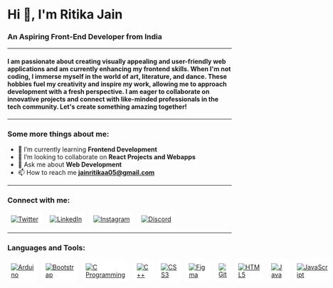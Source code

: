 # Hi 👋, I'm Ritika Jain
### An Aspiring Front-End Developer from India

---

#### I am passionate about creating visually appealing and user-friendly web applications and am currently enhancing my frontend skills. When I'm not coding, I immerse myself in the world of art, literature, and dance. These hobbies fuel my creativity and inspire my work, allowing me to approach development with a fresh perspective. I am eager to collaborate on innovative projects and connect with like-minded professionals in the tech community. Let's create something amazing together!

---

### Some more things about me:

- 🌱 I’m currently learning **Frontend Development**
- 👯 I’m looking to collaborate on **React Projects and Webapps**
- 💬 Ask me about **Web Development**
- 📫 How to reach me **jainritikaa05@gmail.com**

---

### Connect with me:
<div style="display: flex; justify-content: flex-start;">
  <a href="https://twitter.com/jainritikaa05" target="blank" style="margin-right: 10px;">
    <img src="https://img.icons8.com/fluency/48/000000/twitter.png" alt="Twitter" style="background-color: #ffffff; padding: 8px; border-radius: 8px;"/>
  </a>
  <a href="https://linkedin.com/in/jainritikaa" target="blank" style="margin-right: 10px;">
    <img src="https://img.icons8.com/fluency/48/000000/linkedin.png" alt="LinkedIn" style="background-color: #ffffff; padding: 8px; border-radius: 8px;"/>
  </a>
  <a href="https://instagram.com/jainritikaaa" target="blank" style="margin-right: 10px;">
    <img src="https://img.icons8.com/fluency/48/000000/instagram.png" alt="Instagram" style="background-color: #ffffff; padding: 8px; border-radius: 8px;"/>
  </a>
  <a href="https://discord.gg/ritika0487" target="blank" style="margin-right: 10px;">
    <img src="https://img.icons8.com/fluency/48/000000/discord.png" alt="Discord" style="background-color: #ffffff; padding: 8px; border-radius: 8px;"/>
  </a>
</div>

---

### Languages and Tools:
<div style="display: flex; justify-content: flex-start;">
  <a href="https://www.arduino.cc/" target="_blank" rel="noreferrer" style="margin-right: 10px;">
    <img src="https://img.icons8.com/fluency/48/000000/arduino.png" alt="Arduino" style="background-color: #ffffff; padding: 8px; border-radius: 8px;"/>
  </a>
  <a href="https://getbootstrap.com" target="_blank" rel="noreferrer" style="margin-right: 10px;">
    <img src="https://img.icons8.com/fluency/48/000000/bootstrap.png" alt="Bootstrap" style="background-color: #ffffff; padding: 8px; border-radius: 8px;"/>
  </a>
  <a href="https://www.cprogramming.com/" target="_blank" rel="noreferrer" style="margin-right: 10px;">
    <img src="https://img.icons8.com/fluency/48/000000/c.png" alt="C Programming" style="background-color: #ffffff; padding: 8px; border-radius: 8px;"/>
  </a>
  <a href="https://www.w3schools.com/cpp/" target="_blank" rel="noreferrer" style="margin-right: 10px;">
    <img src="https://img.icons8.com/fluency/48/000000/cpp.png" alt="C++" style="background-color: #ffffff; padding: 8px; border-radius: 8px;"/>
  </a>
  <a href="https://www.w3schools.com/css/" target="_blank" rel="noreferrer" style="margin-right: 10px;">
    <img src="https://img.icons8.com/fluency/48/000000/css.png" alt="CSS3" style="background-color: #ffffff; padding: 8px; border-radius: 8px;"/>
  </a>
  <a href="https://www.figma.com/" target="_blank" rel="noreferrer" style="margin-right: 10px;">
    <img src="https://img.icons8.com/fluency/48/000000/figma.png" alt="Figma" style="background-color: #ffffff; padding: 8px; border-radius: 8px;"/>
  </a>
  <a href="https://git-scm.com/" target="_blank" rel="noreferrer" style="margin-right: 10px;">
    <img src="https://img.icons8.com/fluency/48/000000/git.png" alt="Git" style="background-color: #ffffff; padding: 8px; border-radius: 8px;"/>
  </a>
  <a href="https://www.w3.org/html/" target="_blank" rel="noreferrer" style="margin-right: 10px;">
    <img src="https://img.icons8.com/fluency/48/000000/html-5.png" alt="HTML5" style="background-color: #ffffff; padding: 8px; border-radius: 8px;"/>
  </a>
  <a href="https://www.java.com" target="_blank" rel="noreferrer" style="margin-right: 10px;">
    <img src="https://img.icons8.com/fluency/48/000000/java.png" alt="Java" style="background-color: #ffffff; padding: 8px; border-radius: 8px;"/>
  </a>
  <a href="https://developer.mozilla.org/en-US/docs/Web/JavaScript" target="_blank" rel="noreferrer" style="margin-right: 10px;">
    <img src="https://img.icons8.com/fluency/48/000000/javascript.png" alt="JavaScript" style="background-color: #ffffff; padding: 8px; border-radius: 8px;"/>
  </a>
  <a href="https://www.mysql.com/" target="_blank" rel="noreferrer" style="margin-right: 10px;">
    <img src="https://img.icons8.com/fluency/48/000000/mysql.png" alt="MySQL" style="background-color: #ffffff; padding: 8px; border-radius: 8px;"/>
  </a>
</div>
